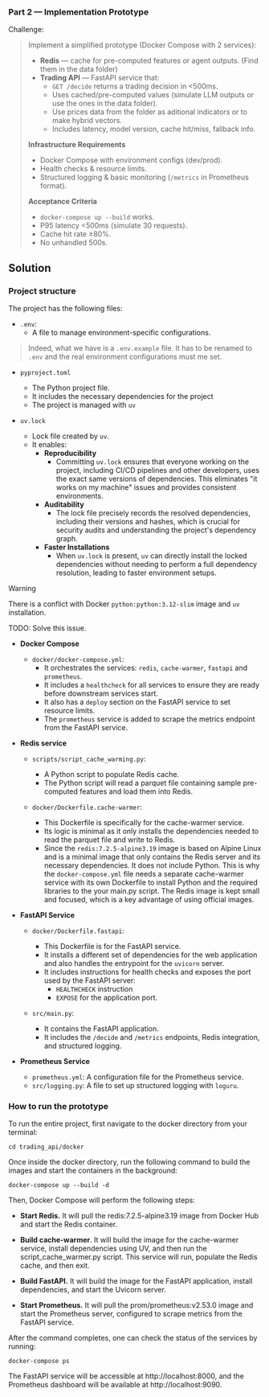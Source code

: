 ### Part 2 — Implementation Prototype

Challenge:

> Implement a simplified prototype (Docker Compose with 2 services):
>  
> - **Redis** — cache for pre-computed features or agent outputs.  (Find them in the data folder)
> - **Trading API** — FastAPI service that:  
>   - `GET /decide` returns a trading decision in <500ms.  
>   - Uses cached/pre-computed values (simulate LLM outputs or use the ones in the data folder).
>   - Use prices data from the folder as aditional indicators or to make hybrid vectors.
>   - Includes latency, model version, cache hit/miss, fallback info.
> 
> **Infrastructure Requirements**
> - Docker Compose with environment configs (dev/prod).  
> - Health checks & resource limits.  
> - Structured logging & basic monitoring (`/metrics` in Prometheus format).
>  
> **Acceptance Criteria**
> - `docker-compose up --build` works.  
> - P95 latency <500ms (simulate 30 requests).  
> - Cache hit rate ≥80%.  
> - No unhandled 500s.

## Solution

### Project structure

The project has the following files:

- `.env`:
  - A file to manage environment-specific configurations.

> Indeed, what we have is a `.env.example` file. It has to be renamed to `.env` and the real environment configurations must me set.

- `pyproject.toml`
  - The Python project file.
  - It includes the necessary dependencies for the project
  - The project is managed with `uv`

- `uv.lock`
  - Lock file created by `uv`.
  - It enables:
    - **Reproducibility**
      - Committing `uv.lock` ensures that everyone working on the project, including CI/CD pipelines and other developers, uses the exact same versions of dependencies. This eliminates "it works on my machine" issues and provides consistent environments.
    - **Auditability**
      - The lock file precisely records the resolved dependencies, including their versions and hashes, which is crucial for security audits and understanding the project's dependency graph.
    - **Faster Installations**
      - When `uv.lock` is present, `uv` can directly install the locked dependencies without needing to perform a full dependency resolution, leading to faster environment setups.

> [!WARNING]
>
> There is a conflict with Docker `python:python:3.12-slim` image and `uv` installation.

TODO: Solve this issue.

- **Docker Compose**

  - `docker/docker-compose.yml`:
    - It orchestrates the services: `redis`, `cache-warmer`, `fastapi` and `prometheus`.
    - It includes a `healthcheck` for all services to ensure they are ready before downstream services start.
    - It also has a `deploy` section on the FastAPI service to set resource limits.
    - The `prometheus` service is added to scrape the metrics endpoint from the FastAPI service.

- **Redis service**

  - `scripts/script_cache_warming.py`:
    - A Python script to populate Redis cache.
    - The Python script will read a parquet file containing sample pre-computed features and load them into Redis.
  
  -  `docker/Dockerfile.cache-warmer`:
     - This Dockerfile is specifically for the cache-warmer service.
     - Its logic is minimal as it only installs the dependencies needed to read the parquet file and write to Redis.
     -  Since the `redis:7.2.5-alpine3.19` image is based on Alpine Linux and is a minimal image that only contains the Redis server and its necessary dependencies. It does not include Python. This is why the `docker-compose.yml` file needs a separate cache-warmer service with its own Dockerfile to install Python and the required libraries to the your main.py script. The Redis image is kept small and focused, which is a key advantage of using official images.


- **FastAPI Service**

  - `docker/Dockerfile.fastapi`:
    - This Dockerfile is for the FastAPI service.
    - It installs a different set of dependencies for the web application and also handles the entrypoint for the `uvicorn` server.
    - It includes instructions for health checks and exposes the port used by the FastAPI server:
      - `HEALTHCHECK` instruction
      - `EXPOSE` for the application port.

  - `src/main.py`:
    - It contains the FastAPI application.
    - It includes the `/decide` and `/metrics` endpoints, Redis integration, and structured logging.

- **Prometheus Service**

  - `prometheus.yml`: A configuration file for the Prometheus service.
  - `src/logging.py`: A file to set up structured logging with `loguru`.


### How to run the prototype

To run the entire project, first navigate to the docker directory from your terminal:

```shell
cd trading_api/docker
```

Once inside the docker directory, run the following command to build the images and start the containers in the background:

```shell
docker-compose up --build -d
```

Then, Docker Compose will perform the following steps:

- **Start Redis.** It will pull the redis:7.2.5-alpine3.19 image from Docker Hub and start the Redis container.

- **Build cache-warmer**. It will build the image for the cache-warmer service, install dependencies using UV, and then run the script_cache_warmer.py script. This service will run, populate the Redis cache, and then exit.

- **Build FastAPI.** It will build the image for the FastAPI application, install dependencies, and start the Uvicorn server.

- **Start Prometheus.** It will pull the prom/prometheus:v2.53.0 image and start the Prometheus server, configured to scrape metrics from the FastAPI service.

After the command completes, one can check the status of the services by running:

```shell
docker-compose ps
```

The FastAPI service will be accessible at http://localhost:8000, and the Prometheus dashboard will be available at http://localhost:9090.
